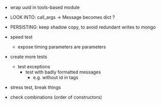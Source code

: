 - wrap uuid in tools-based module

- LOOK INTO: call_args -> Message becomes dict ?

- PERSISTING: keep shadow copy, to avoid redundant writes to mongo

- speed test
  - expose timing parameters are parameters

- create more tests
  - test exceptions
    - test with badly formatted messages
      - e.g. without id in tags

- stress test, break things
- check combinations (order of constructors)
